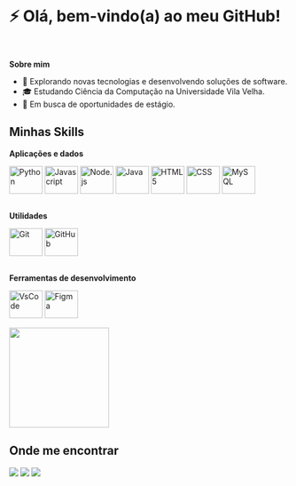 <h1>⚡ Olá, bem-vindo(a) ao meu GitHub!</h1> <br>

**Sobre mim**

- 🤔 Explorando novas tecnologias e desenvolvendo soluções de software.
- 🎓 Estudando Ciência da Computação na Universidade Vila Velha.
- 💼 Em busca de oportunidades de estágio.


## Minhas Skills

**Aplicações e dados**

<div style="display: inline_block">
  <img align="center" alt="Python" height="50" width="60" src="https://cdn.jsdelivr.net/gh/devicons/devicon@latest/icons/python/python-original-wordmark.svg">
  <img align="center" alt="Javascript" height="50" width="60" src="https://cdn.jsdelivr.net/gh/devicons/devicon@latest/icons/javascript/javascript-original.svg">
  <img align="center" alt="Node.js" height="50" width="60" src="https://cdn.jsdelivr.net/gh/devicons/devicon@latest/icons/nodejs/nodejs-original-wordmark.svg">
  <img align="center" alt="Java" height="50" width="60" src="https://cdn.jsdelivr.net/gh/devicons/devicon@latest/icons/java/java-original-wordmark.svg">
  <img align="center" alt="HTML5" height="50" width="60" src="https://cdn.jsdelivr.net/gh/devicons/devicon@latest/icons/html5/html5-original-wordmark.svg">
  <img align="center" alt="CSS" height="50" width="60" src="https://cdn.jsdelivr.net/gh/devicons/devicon@latest/icons/css3/css3-original-wordmark.svg">
  <img align="center" alt="MySQL" height="50" width="60" src="https://cdn.jsdelivr.net/gh/devicons/devicon@latest/icons/mysql/mysql-original-wordmark.svg">
</div> <br>

**Utilidades**
<div style="display: inline_block">
<img align="center" alt="Git" height="50" width="60" src="https://cdn.jsdelivr.net/gh/devicons/devicon@latest/icons/git/git-original.svg">
<img align="center" alt="GitHub" height="50" width="60" src="https://cdn.jsdelivr.net/gh/devicons/devicon@latest/icons/github/github-original-wordmark.svg">
</div> <br>

**Ferramentas de desenvolvimento**

<div style="display: inline_block">
<img align="center" alt="VsCode" height="50" width="60" src="https://cdn.jsdelivr.net/gh/devicons/devicon@latest/icons/vscode/vscode-original.svg">
<img align="center" alt="Figma" height="50" width="60" src="https://cdn.jsdelivr.net/gh/devicons/devicon@latest/icons/figma/figma-original.svg">
</div><br>

<a href="https://github.com/guilhermeladislau" title="Meu Perfil">
<img height="180em" src="https://github-readme-stats.vercel.app/api?username=guilhermeladislau&theme=dracula&show_icons=true" />
</a>


## Onde me encontrar

  <a href="https://instagram.com/gui.wtf" target="_blank"><img src="https://img.shields.io/badge/-Instagram-%23E4405F?style=for-the-badge&logo=instagram&logoColor=white" target="_blank"></a>
  <a href = "mailto:guilhermeladislau013@gmail.com"><img src="https://img.shields.io/badge/-Gmail-%23333?style=for-the-badge&logo=gmail&logoColor=white" target="_blank"></a>
  <a href="https://www.linkedin.com/in/guilherme-ladislau" target="_blank"><img src="https://img.shields.io/badge/-LinkedIn-%230077B5?style=for-the-badge&logo=linkedin&logoColor=white" target="_blank"></a> 

